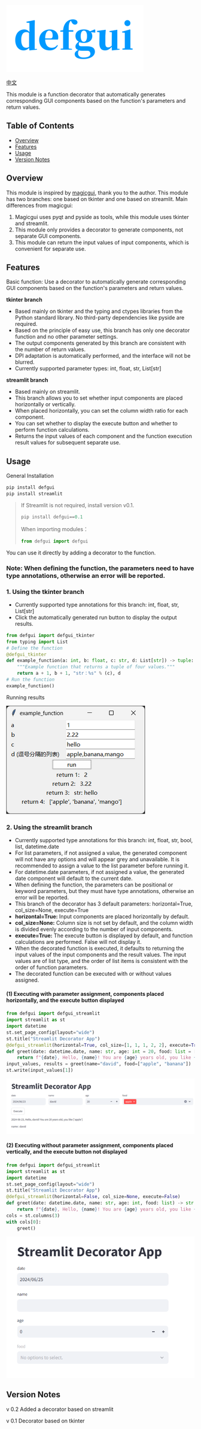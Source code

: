 ![logo](logo.png)

[中文](README-zh.md)

This module is a function decorator that automatically generates corresponding GUI components based on the function's parameters and return values.
## Table of Contents
* [Overview](README.md##overview)
* [Features](README.md##features)
* [Usage](README.md##usage)
* [Version Notes](README.md##version-notes)

## Overview
This module is inspired by [magicgui](https://github.com/pyapp-kit/magicgui), thank you to the author.
This module has two branches: one based on tkinter and one based on streamlit.
Main differences from magicgui:
1. Magicgui uses pyqt and pyside as tools, while this module uses tkinter and streamlit.
2. This module only provides a decorator to generate components, not separate GUI components.
3. This module can return the input values of input components, which is convenient for separate use.

## Features
Basic function: Use a decorator to automatically generate corresponding GUI components based on the function's parameters and return values.

**tkinter branch**
* Based mainly on tkinter and the typing and ctypes libraries from the Python standard library. No third-party dependencies like pyside are required.
* Based on the principle of easy use, this branch has only one decorator function and no other parameter settings.
* The output components generated by this branch are consistent with the number of return values.
* DPI adaptation is automatically performed, and the interface will not be blurred.
* Currently supported parameter types: int, float, str, List[str]

**streamlit branch**
* Based mainly on streamlit.
* This branch allows you to set whether input components are placed horizontally or vertically.
* When placed horizontally, you can set the column width ratio for each component.
* You can set whether to display the execute button and whether to perform function calculations.
* Returns the input values of each component and the function execution result values for subsequent separate use.

## Usage
General Installation
```python
pip install defgui
pip install streamlit
```

>If Streamlit is not required, install version v0.1.
>```python
>pip install defgui==0.1
>```
>When importing modules：
>```python
>from defgui import defgui
>```

You can use it directly by adding a decorator to the function.
### Note: When defining the function, the parameters need to have type annotations, otherwise an error will be reported.

### 1. Using the tkinter branch
- Currently supported type annotations for this branch: int, float, str, List[str]
- Click the automatically generated run button to display the output results.
```python
from defgui import defgui_tkinter
from typing import List
# Define the function
@defgui_tkinter
def example_function(a: int, b: float, c: str, d: List[str]) -> tuple:
    """Example function that returns a tuple of four values."""
    return a + 1, b + 1, "str：%s" % (c), d
# Run the function
example_function()
```
Running results

![png](result.png)

### 2. Using the streamlit branch
- Currently supported type annotations for this branch: int, float, str, bool, list, datetime.date
- For list parameters, if not assigned a value, the generated component will not have any options and will appear grey and unavailable. It is recommended to assign a value to the list parameter before running it.
- For datetime.date parameters, if not assigned a value, the generated date component will default to the current date.
- When defining the function, the parameters can be positional or keyword parameters, but they must have type annotations, otherwise an error will be reported.
- This branch of the decorator has 3 default parameters: horizontal=True, col_size=None, execute=True
- **horizontal=True:** Input components are placed horizontally by default.
- **col_size=None:** Column size is not set by default, and the column width is divided evenly according to the number of input components.
- **execute=True:** The execute button is displayed by default, and function calculations are performed. False will not display it.
- When the decorated function is executed, it defaults to returning the input values of the input components and the result values. The input values are of list type, and the order of list items is consistent with the order of function parameters.
- The decorated function can be executed with or without values assigned.

#### (1) Executing with parameter assignment, components placed horizontally, and the execute button displayed
```python
from defgui import defgui_streamlit
import streamlit as st
import datetime
st.set_page_config(layout="wide")
st.title("Streamlit Decorator App")
@defgui_streamlit(horizontal=True, col_size=[1, 1, 1, 2, 2], execute=True)
def greet(date: datetime.date, name: str, age: int = 20, food: list = []) -> str:
    return f"{date}, Hello, {name}! You are {age} years old, you like {food}"
input_values, results = greet(name="david", food=["apple", "banana"])
st.write(input_values[1])
```
![png](defgui_streamlit_h.png)

#### (2) Executing without parameter assignment, components placed vertically, and the execute button not displayed
```python
from defgui import defgui_streamlit
import streamlit as st
import datetime
st.set_page_config(layout="wide")
st.title("Streamlit Decorator App")
@defgui_streamlit(horizontal=False, col_size=None, execute=False)
def greet(date: datetime.date, name: str, age: int, food: list) -> str:
    return f"{date}, Hello, {name}! You are {age} years old, you like {food}"
cols = st.columns(3)
with cols[0]:
    greet()
```
![png](defgui_streamlit_c.png)

## Version Notes
v 0.2
Added a decorator based on streamlit

v 0.1
Decorator based on tkinter
